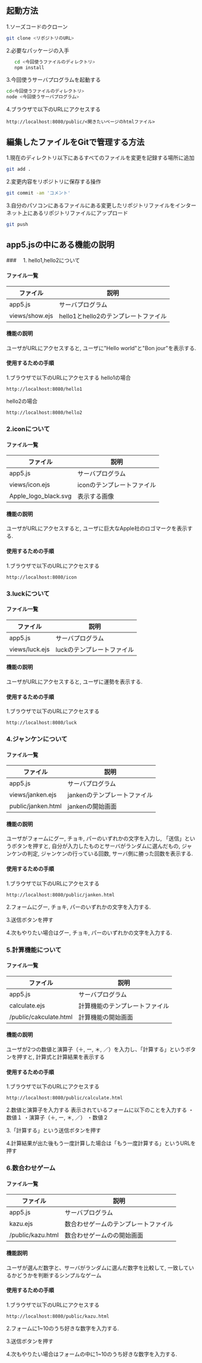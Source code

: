 ## 起動方法
1.ソーズコードのクローン
```zsh
git clone <リポジトリのURL>

```

2.必要なパッケージの入手
```zsh
   cd <今回使うファイルのディレクトリ>
   npm install
```

3.今回使うサーバプログラムを起動する
```zsh
cd<今回使うファイルのディレクトリ>
node <今回使うサーバプログラム>
```

4.ブラウザで以下のURLにアクセスする
```
http://localhost:8080/public/<開きたいページのhtmlファイル>
```

## 編集したファイルをGitで管理する方法
1.現在のディレクトリ以下にあるすべてのファイルを変更を記録する場所に追加
```zsh
git add .
```

2.変更内容をリポジトリに保存する操作
```zsh
git commit -am 'コメント'
```

3.自分のパソコンにあるファイルにある変更したリポジトリファイルをインターネット上にあるリポジトリファイルにアップロード
```zsh
git push
```

## app5.jsの中にある機能の説明

###　 1. hello1,hello2について

#### ファイル一覧
ファイル|説明|
-|-
app5.js|サーバプログラム
views/show.ejs|hello1とhello2のテンプレートファイル

#### 機能の説明
ユーザがURLにアクセスすると, ユーザに"Hello world"と"Bon jour"を表示する.


#### 使用するための手順
1.ブラウザで以下のURLにアクセスする
hello1の場合
```
http://localhost:8080/hello1
```

hello2の場合
```
http://localhost:8080/hello2
```

### 2.iconについて

#### ファイル一覧
ファイル|説明|
-|-
app5.js|サーバプログラム
views/icon.ejs|iconのテンプレートファイル
Apple_logo_black.svg|表示する画像

#### 機能の説明
ユーザがURLにアクセスすると, ユーザに巨大なApple社のロゴマークを表示する.

#### 使用するための手順
1.ブラウザで以下のURLにアクセスする
```
http://localhost:8080/icon
```

### 3.luckについて

#### ファイル一覧
ファイル|説明|
-|-
app5.js|サーバプログラム
views/luck.ejs|luckのテンプレートファイル

#### 機能の説明
ユーザがURLにアクセスすると, ユーザに運勢を表示する.

#### 使用するための手順
1.ブラウザで以下のURLにアクセスする
```
http://localhost:8080/luck
```

### 4.ジャンケンについて

#### ファイル一覧
ファイル|説明|
-|-
app5.js|サーバプログラム
views/janken.ejs|jankenのテンプレートファイル
public/janken.html|jankenの開始画面

#### 機能の説明
ユーザがフォームにグー, チョキ, パーのいずれかの文字を入力し, 「送信」というボタンを押すと, 自分が入力したものとサーバがランダムに選んだもの, ジャンケンの判定, ジャンケンの行っている回数, サーバ側に勝った回数を表示する. 

#### 使用するための手順
1.ブラウザで以下のURLにアクセスする
```
http://localhost:8080/public/janken.html
```
2.フォームにグー, チョキ, パーのいずれかの文字を入力する. 

3.送信ボタンを押す

4.次もやりたい場合はグー, チョキ, パーのいずれかの文字を入力する.

### 5.計算機能について

#### ファイル一覧
ファイル|説明|
-|-
app5.js|サーバプログラム
calculate.ejs|計算機能のテンプレートファイル
/public/cakculate.html|計算機能の開始画面

#### 機能の説明
ユーザが2つの数値と演算子（＋, ー, ＊, ／）を入力し、「計算する」というボタンを押すと, 計算式と計算結果を表示する

#### 使用するための手順
1.ブラウザで以下のURLにアクセスする
```
http://localhost:8080/public/calculate.html
```

2.数値と演算子を入力する
表示されているフォームに以下のことを入力する
・数値１
・演算子（＋, ー, ＊, ／）
・数値２

3.「計算する」という送信ボタンを押す

4.計算結果が出た後もう一度計算した場合は「もう一度計算する」というURLを押す

### 6.数合わせゲーム

#### ファイル一覧
ファイル|説明|
-|-
app5.js|サーバプログラム
kazu.ejs|数合わせゲームのテンプレートファイル
/public/kazu.html|数合わせゲームのの開始画面

#### 機能説明
ユーザが選んだ数字と、サーバがランダムに選んだ数字を比較して, 一致しているかどうかを判断するシンプルなゲーム

#### 使用するための手順
1.ブラウザで以下のURLにアクセスする
```
http://localhost:8080/public/kazu.html
```

2.フォームに1~10のうち好きな数字を入力する. 

3.送信ボタンを押す

4.次もやりたい場合はフォームの中に1~10のうち好きな数字を入力する. 













